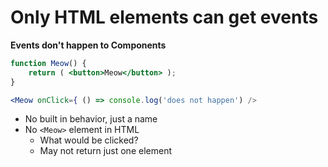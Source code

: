 # Only HTML elements can get events

**Events don't happen to Components**
```jsx
function Meow() { 
    return ( <button>Meow</button> );
}

<Meow onClick={ () => console.log('does not happen') />
```
- No built in behavior, just a name
- No `<Meow>` element in HTML
    - What would be clicked?
    - May not return just one element

